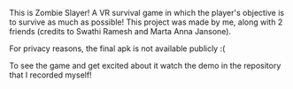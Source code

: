 This is Zombie Slayer! A VR survival game in which the player's objective is to survive as much as possible! This project was made by me, along with 2 friends (credits to Swathi Ramesh and Marta Anna Jansone).

For privacy reasons, the final apk is not available publicly :(

To see the game and get excited about it watch the demo in the repository that I recorded myself! 
